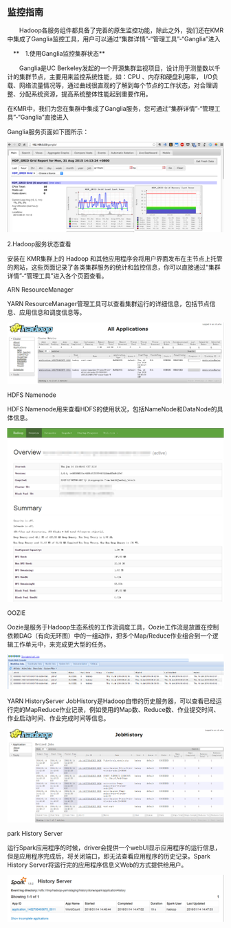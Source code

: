 ## 监控指南

　　Hadoop各服务组件都具备了完善的原生监控功能，除此之外，我们还在KMR中集成了Ganglia监控工具，用户可以通过“集群详情”-“管理工具”-“Ganglia”进入


　**　1.使用Ganglia监控集群状态**

　　Ganglia是UC Berkeley发起的一个开源集群监视项目，设计用于测量数以千计的集群节点，主要用来监控系统性能，如：CPU 、内存和硬盘利用率， I/O负载、网络流量情况等，通过曲线很直观的了解到每个节点的工作状态，对合理调整、分配系统资源，提高系统整体性能起到重要作用。

在KMR中，我们为您在集群中集成了Ganglia服务，您可通过“集群详情”-“管理工具”-“Ganglia”直接进入

Ganglia服务页面如下图所示：

![ganlia](./images/jkzn1.png)


2.Hadoop服务状态查看

安装在 KMR集群上的 Hadoop 和其他应用程序会将用户界面发布在主节点上托管的网站，这些页面记录了各类集群服务的统计和监控信息，你可以直接通过“集群详情”-“管理工具”进入各个页面查看。

ARN ResourceManager

YARN ResourceManager管理工具可以查看集群运行的详细信息，包括节点信息、应用信息和调度信息等。


![resourcemanager](./images/jkzn2.png)

HDFS Namenode

HDFS Namenode用来查看HDFS的使用状况，包括NameNode和DataNode的具体信息。

![namenode](./images/jkzn3.png)


OOZIE

Oozie是服务于Hadoop生态系统的工作流调度工具，Oozie工作流是放置在控制依赖DAG（有向无环图）中的一组动作，把多个Map/Reduce作业组合到一个逻辑工作单元中，来完成更大型的任务。

![oozie](./images/jkzn4.png)

YARN HistoryServer
JobHistory是Hadoop自带的历史服务器，可以查看已经运行完的MapReduce作业记录，例如使用的Map数、Reduce数、作业提交时间、作业启动时间、作业完成时间等信息。

![historyserver](./images/jkzn5.png)


park History Server

运行Spark应用程序的时候，driver会提供一个webUI显示应用程序的运行信息，但是应用程序完成后，将关闭端口，即无法查看应用程序的历史记录。Spark History Server将运行完的应用程序信息义Web的方式提供给用户。

![spark](./images/jkzn6.png)